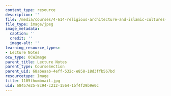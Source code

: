 ```yaml
---
content_type: resource
description: ''
file: /media/courses/4-614-religious-architecture-and-islamic-cultures-fall-2002/68457e258c94c21215641bf4f29b9e0c_1105thumbnail.jpg
file_type: image/jpeg
image_metadata:
  caption: ''
  credit: ''
  image-alt: ''
learning_resource_types:
- Lecture Notes
ocw_type: OCWImage
parent_title: Lecture Notes
parent_type: CourseSection
parent_uid: 68abeaab-4eff-532c-e858-18d3ffb567bd
resourcetype: Image
title: 1105thumbnail.jpg
uid: 68457e25-8c94-c212-1564-1bf4f29b9e0c
---
```

